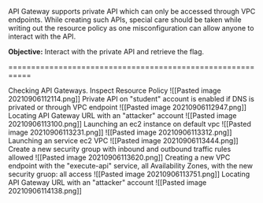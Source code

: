 API Gateway supports private API which can only be accessed through VPC endpoints. While creating such APIs, special care should be taken while writing out the resource policy as one misconfiguration can allow anyone to interact with the API.

**Objective:** Interact with the private API and retrieve the flag.

===========================================================

Checking API Gateways. Inspect Resource Policy
![[Pasted image 20210906112114.png]]
Private API on "student" account is enabled if DNS is privated or through VPC endpoint
![[Pasted image 20210906112947.png]]
Locating API Gateway URL with an "attacker" account
![[Pasted image 20210906113100.png]]
Launching an ec2 instance on default vpc
![[Pasted image 20210906113231.png]]
![[Pasted image 20210906113312.png]]
Launching an service ec2 VPC
![[Pasted image 20210906113444.png]]
Create a new security group with inbound and outbound traffic rules allowed
![[Pasted image 20210906113620.png]]
Creating a new VPC endpoint with the "execute-api" service, all Availability Zones, with the new security gruop: all access
![[Pasted image 20210906113751.png]]
Locating API Gateway URL with an "attacker" account
![[Pasted image 20210906114138.png]]

